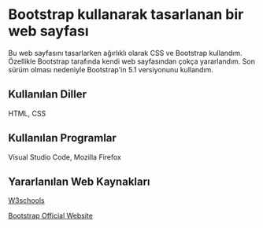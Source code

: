 # Bootstrap kullanarak tasarlanan bir web sayfası
Bu web sayfasını tasarlarken ağırlıklı olarak CSS ve Bootstrap kullandım. Özellikle Bootstrap tarafında kendi web sayfasından çokça yararlandım. Son sürüm olması nedeniyle Bootstrap'in 5.1 versiyonunu kullandım.

## Kullanılan Diller
HTML, CSS

## Kullanılan Programlar
Visual Studio Code, Mozilla Firefox

## Yararlanılan Web Kaynakları
[W3schools](https://www.w3schools.com/)

[Bootstrap Official Website](https://getbootstrap.com/docs/5.1/getting-started/introduction/)
